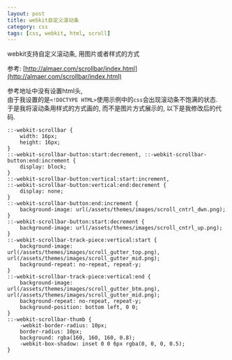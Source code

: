 ```yaml
---
layout: post
title: webkit自定义滚动条
category: css
tags: [css, webkit, html, scroll]
---
```


webkit支持自定义滚动条, 用图片或者样式的方式

参考: [http://almaer.com/scrollbar/index.html](http://almaer.com/scrollbar/index.html)

参考地址中没有设置html头,  
由于我设置的是`<!DOCTYPE HTML>`使用示例中的`css`会出现滚动条不饱满的状态.  
于是我将滚动条用样式的方式画的, 而不是图片方式展示的, 以下是我修改后的代码.

    ::-webkit-scrollbar {
        width: 16px;
        height: 16px;
    }
    ::-webkit-scrollbar-button:start:decrement, ::-webkit-scrollbar-button:end:increment {
        display: block;
    }
    ::-webkit-scrollbar-button:vertical:start:increment,
    ::-webkit-scrollbar-button:vertical:end:decrement {
        display: none;
    }
    ::-webkit-scrollbar-button:end:increment {
        background-image: url(/assets/themes/images/scroll_cntrl_dwn.png);
    }
    ::-webkit-scrollbar-button:start:decrement {
        background-image: url(/assets/themes/images/scroll_cntrl_up.png);
    }
    ::-webkit-scrollbar-track-piece:vertical:start {
        background-image: url(/assets/themes/images/scroll_gutter_top.png), url(/assets/themes/images/scroll_gutter_mid.png);
        background-repeat: no-repeat, repeat-y;
    }
    ::-webkit-scrollbar-track-piece:vertical:end {
        background-image: url(/assets/themes/images/scroll_gutter_btm.png), url(/assets/themes/images/scroll_gutter_mid.png);
        background-repeat: no-repeat, repeat-y;
        background-position: bottom left, 0 0;
    }
    ::-webkit-scrollbar-thumb {
        -webkit-border-radius: 10px;
        border-radius: 10px;
        background: rgba(160, 160, 160, 0.8); 
        -webkit-box-shadow: inset 0 0 6px rgba(0, 0, 0, 0.5); 
    }



